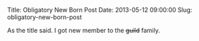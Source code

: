 Title: Obligatory New Born Post
Date: 2013-05-12 09:00:00
Slug: obligatory-new-born-post

As the title said. I got new member to the <strike>guild</strike> family.
